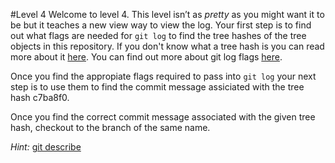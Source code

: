 #Level 4
Welcome to level 4.
This level isn’t as *pretty* as you might want it to be but it teaches a new view way to view the log.
Your first step is to find out what flags are needed for ```git log``` to find the tree hashes of the tree objects in this repository.
If you don't know what a tree hash is you can read more about it [here](https://git-scm.com/book/en/v2/Git-Internals-Git-Objects).
You can find out more about git log flags [here](http://git-scm.com/docs/git-log).

Once you find the appropiate flags required to pass into ```git log``` your next step is to use them to find the commit message 
assiciated with the tree hash c7ba8f0.

Once you find the correct commit message associated with the given tree hash, checkout to the branch of the same name.

*Hint:* [git describe](http://git-scm.com/docs/git-describe)
 
 
 
 
